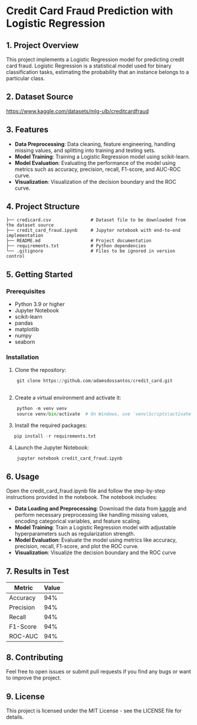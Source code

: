 # Credit Card Fraud Prediction with Logistic Regression


## 1. Project Overview

This project implements a Logistic Regression model for predicting credit card fraud. Logistic Regression is a statistical model used for binary classification tasks, estimating the probability that an instance belongs to a particular class.

## 2. Dataset Source

https://www.kaggle.com/datasets/mlg-ulb/creditcardfraud

## 3. Features
- **Data Preprocessing**: Data cleaning, feature engineering, handling missing values, and splitting into training and testing sets.
- **Model Training**: Training a Logistic Regression model using scikit-learn.
- **Model Evaluation**: Evaluating the performance of the model using metrics such as accuracy, precision, recall, F1-score, and AUC-ROC curve.
- **Visualization**: Visualization of the decision boundary and the ROC curve.



## 4. Project Structure
    ├── credicard.csv               # Dataset file to be downloaded from the dataset source
    ├── credit_card_fraud.ipynb     # Jupyter notebook with end-to-end implementation
    ├── README.md                   # Project documentation
    ├── requirements.txt            # Python dependencies
    └── .gitignore                  # Files to be ignored in version control

## 5. Getting Started

### Prerequisites
- Python 3.9 or higher
- Jupyter Notebook
- scikit-learn
- pandas
- matplotlib
- numpy
- seaborn

### Installation
1. Clone the repository:

```python
    git clone https://github.com/adamsdossantos/credit_card.git
    
```
2. Create a virtual environment and activate it:
```python
    python -m venv venv
    source venv/bin/activate  # On Windows, use `venv\Scripts\activate`
```

3. Install the required packages:
```python
   pip install -r requirements.txt
```

4. Launch the Jupyter Notebook:
```python
    jupyter notebook credit_card_fraud.ipynb
```
## 6. Usage

Open the credit_card_fraud.ipynb file and follow the step-by-step instructions provided in the notebook. The notebook includes:

- **Data Loading and Preprocessing**: Download the data from [kaggle](https://www.kaggle.com/datasets/mlg-ulb/creditcardfraud) and perform necessary preprocessing like handling missing values, encoding categorical variables, and feature scaling.
- **Model Training**: Train a Logistic Regression model with adjustable hyperparameters such as regularization strength.
- **Model Evaluation**:  Evaluate the model using metrics like accuracy, precision, recall, F1-score, and plot the ROC curve.
- **Visualization**:  Visualize the decision boundary and the ROC curve


## 7. Results in Test

| Metric    | Value |
|-----------|-------|
| Accuracy  | 94%   |
| Precision | 94%   |
| Recall    | 94%   |
| F1-Score  | 94%   |
| ROC-AUC   | 94%    |


## 8. Contributing

Feel free to open issues or submit pull requests if you find any bugs or want to improve the project.

## 9. License

This project is licensed under the MIT License - see the LICENSE file for details.








